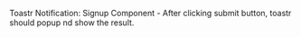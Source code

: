 Toastr Notification:
Signup Component - After clicking submit button, toastr should popup nd show the result.